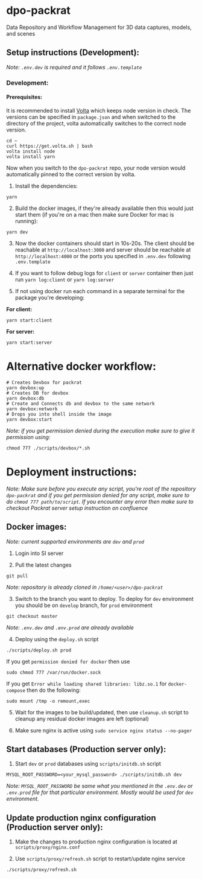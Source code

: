 # dpo-packrat
Data Repository and Workflow Management for 3D data captures, models, and scenes

## Setup instructions (Development):

*Note: `.env.dev` is required and it follows `.env.template`*

### Development:

#### Prerequisites:
It is recommended to install [Volta](https://volta.sh/) which keeps node version in check. The versions can be specified in `package.json` and when switched to the directory of the project, volta automatically switches to the correct node version.

```
cd ~
curl https://get.volta.sh | bash
volta install node
volta install yarn
```
Now when you switch to the `dpo-packrat` repo, your node version would automatically pinned to the correct version by volta.


1. Install the dependencies:

``` 
yarn
```

2. Build the docker images, if they're already available then this would just start them (if you're on a mac then make sure Docker for mac is running):

``` 
yarn dev
```

3. Now the docker containers should start in 10s-20s. The client should be reachable at `http://localhost:3000` and server should be reachable at `http://localhost:4000` or the ports you specified in `.env.dev` following `.env.template`

4. If you want to follow debug logs for `client` or `server` container then just run `yarn log:client` or `yarn log:server`

5. If not using docker run each command in a separate terminal for the package you're developing:

**For client:**

``` 
yarn start:client
``` 

**For server:**

```
yarn start:server
``` 

# Alternative docker workflow:

```
# Creates Devbox for packrat
yarn devbox:up
# Creates DB for devbox
yarn devbox:db
# Create and Connects db and devbox to the same network
yarn devbox:network
# Drops you into shell inside the image
yarn devbox:start
```

*Note: if you get permission denied during the execution make sure to give it permission using:*
```
chmod 777 ./scripts/devbox/*.sh
```

# Deployment instructions:
*Note: Make sure before you execute any script, you're root of the repository `dpo-packrat` and if you get permission denied for any script, make sure to do `chmod 777 path/to/script`. If you encounter any error then make sure to checkout Packrat server setup instruction on confluence*

## Docker images:
*Note: current supported environments are `dev` and `prod`*

1. Login into SI server

2. Pull the latest changes
```
git pull
```
*Note: repository is already cloned in `/home/<user>/dpo-packrat`*

3. Switch to the branch you want to deploy. To deploy for `dev` environment you should be on `develop` branch, for `prod` environment
```
git checkout master
```
*Note: `.env.dev` and `.env.prod` are already available*

4. Deploy using the `deploy.sh` script
```
./scripts/deploy.sh prod
```
If you get `permission denied for docker` then use
```
sudo chmod 777 /var/run/docker.sock
```
If you get `Error while loading shared libraries: libz.so.1` for `docker-compose` then do the following:
```
sudo mount /tmp -o remount,exec
```

5. Wait for the images to be build/updated, then use `cleanup.sh` script to cleanup any residual docker images are left (optional)

6. Make sure nginx is active using `sudo service nginx status --no-pager`

## Start databases (Production server only):

1. Start `dev` or `prod` databases using `scripts/initdb.sh` script
```
MYSQL_ROOT_PASSWORD=<your_mysql_password> ./scripts/initdb.sh dev
```
*Note: `MYSQL_ROOT_PASSWORD` be same what you mentioned in the `.env.dev` or `.env.prod` file for that particular environment. Mostly would be used for `dev` environment.*

## Update production nginx configuration (Production server only):

1. Make the changes to production nginx configuration is located at `scripts/proxy/nginx.conf`

2. Use `scripts/proxy/refresh.sh` script to restart/update nginx service
```
./scripts/proxy/refresh.sh
```
